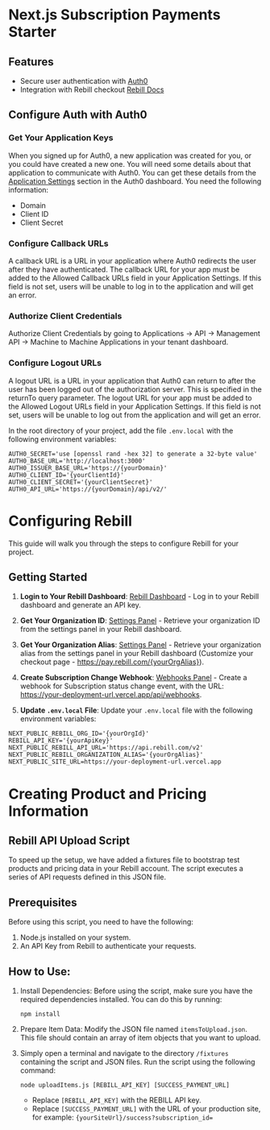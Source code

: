 # Next.js Subscription Payments Starter

## Features

- Secure user authentication with [Auth0](https://auth0.com/)
- Integration with Rebill checkout [Rebill Docs](https://docs.rebill.to/docs/js)

## Configure Auth with Auth0

### Get Your Application Keys

When you signed up for Auth0, a new application was created for you, or you could have created a new one. You will need some details about that application to communicate with Auth0. You can get these details from the [Application Settings](https://manage.auth0.com/#/applications) section in the Auth0 dashboard. You need the following information:

- Domain
- Client ID
- Client Secret

### Configure Callback URLs

A callback URL is a URL in your application where Auth0 redirects the user after they have authenticated. The callback URL for your app must be added to the Allowed Callback URLs field in your Application Settings. If this field is not set, users will be unable to log in to the application and will get an error.

### Authorize Client Credentials

Authorize Client Credentials by going to Applications → API → Management API → Machine to Machine Applications in your tenant dashboard.

### Configure Logout URLs

A logout URL is a URL in your application that Auth0 can return to after the user has been logged out of the authorization server. This is specified in the returnTo query parameter. The logout URL for your app must be added to the Allowed Logout URLs field in your Application Settings. If this field is not set, users will be unable to log out from the application and will get an error.

In the root directory of your project, add the file `.env.local` with the following environment variables:

```env
AUTH0_SECRET='use [openssl rand -hex 32] to generate a 32-byte value'
AUTH0_BASE_URL='http://localhost:3000'
AUTH0_ISSUER_BASE_URL='https://{yourDomain}'
AUTH0_CLIENT_ID='{yourClientId}'
AUTH0_CLIENT_SECRET='{yourClientSecret}'
AUTH0_API_URL='https://{yourDomain}/api/v2/'
```

# Configuring Rebill

This guide will walk you through the steps to configure Rebill for your project.

## Getting Started

1. **Login to Your Rebill Dashboard**: [Rebill Dashboard](https://dashboard.rebill.com/integrations) - Log in to your Rebill dashboard and generate an API key.

2. **Get Your Organization ID**: [Settings Panel](https://dashboard.rebill.com/settings) - Retrieve your organization ID from the settings panel in your Rebill dashboard.

3. **Get Your Organization Alias**: [Settings Panel](https://dashboard.rebill.com/settings) - Retrieve your organization alias from the settings panel in your Rebill dashboard (Customize your checkout page - https://pay.rebill.com/{yourOrgAlias}).

4. **Create Subscription Change Webhook**: [Webhooks Panel](https://dashboard.rebill.com/webhooks) - Create a webhook for Subscription status change event, with the URL:
   https://your-deployment-url.vercel.app/api/webhooks.

5. **Update `.env.local` File**: Update your `.env.local` file with the following environment variables:

```env
NEXT_PUBLIC_REBILL_ORG_ID='{yourOrgId}'
REBILL_API_KEY='{yourApiKey}'
NEXT_PUBLIC_REBILL_API_URL='https://api.rebill.com/v2'
NEXT_PUBLIC_REBILL_ORGANIZATION_ALIAS='{yourOrgAlias}'
NEXT_PUBLIC_SITE_URL=https://your-deployment-url.vercel.app

```

# Creating Product and Pricing Information

## Rebill API Upload Script

To speed up the setup, we have added a fixtures file to bootstrap test products and pricing data in your Rebill account. The script executes a series of API requests defined in this JSON file.

## Prerequisites

Before using this script, you need to have the following:

1. Node.js installed on your system.
2. An API Key from Rebill to authenticate your requests.

## How to Use:

1. Install Dependencies:
   Before using the script, make sure you have the required dependencies installed. You can do this by running:

   ```
   npm install
   ```

2. Prepare Item Data:
   Modify the JSON file named `itemsToUpload.json`. This file should contain an array of item objects that you want to upload.

3. Simply open a terminal and navigate to the directory `/fixtures` containing the script and JSON files. Run the script using the following command:

   ```
   node uploadItems.js [REBILL_API_KEY] [SUCCESS_PAYMENT_URL]
   ```

   - Replace `[REBILL_API_KEY]` with the REBILL API key.
   - Replace `[SUCCESS_PAYMENT_URL]` with the URL of your production site, for example: `{yourSiteUrl}/success?subscription_id=`
